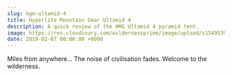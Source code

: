 ```yaml
---
slug: hgm-ultamid-4
title: Hyperlite Mountain Gear Ultamid 4
description: A quick review of the HMG Ultamid 4 pyramid tent.
image: https://res.cloudinary.com/wildernessprime/image/upload/v1549539837/tent.jpg
date: 2019-02-07 00:00:00 +0000
---
```

Miles from anywhere... The noise of civilisation fades. Welcome to the wilderness. 